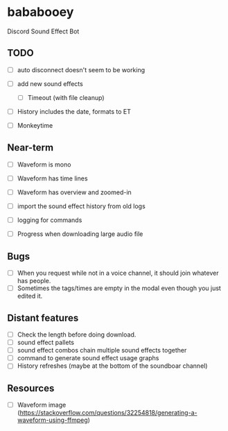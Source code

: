 # bababooey
Discord Sound Effect Bot


## TODO
- [ ] auto disconnect doesn't seem to be working
- [ ] add new sound effects
  - [ ] Timeout (with file cleanup)
- [ ] History includes the date, formats to ET
- [ ] Monkeytime


## Near-term
- [ ] Waveform is mono
- [ ] Waveform has time lines
- [ ] Waveform has overview and zoomed-in
- [ ] import the sound effect history from old logs
- [ ] logging for commands
- [ ] Progress when downloading large audio file


## Bugs
- [ ] When you request while not in a voice channel, it should join whatever has people.
- [ ] Sometimes the tags/times are empty in the modal even though you just edited it.

## Distant features
- [ ] Check the length before doing download.
- [ ] sound effect pallets
- [ ] sound effect combos chain multiple sound effects together 
- [ ] command to generate sound effect usage graphs
- [ ] History refreshes (maybe at the bottom of the soundboar channel)
  
## Resources
- [ ] Waveform image (https://stackoverflow.com/questions/32254818/generating-a-waveform-using-ffmpeg)
